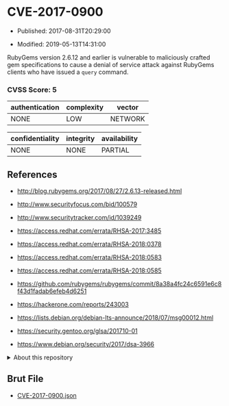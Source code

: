 # CVE-2017-0900

- Published: 2017-08-31T20:29:00

- Modified: 2019-05-13T14:31:00

RubyGems version 2.6.12 and earlier is vulnerable to maliciously crafted gem specifications to cause a denial of service attack against RubyGems clients who have issued a `query` command.

### CVSS Score: **5**

| authentication | complexity | vector |
| --- | --- | --- |
| NONE | LOW | NETWORK |

| confidentiality | integrity | availability |
| --- | --- | --- |
| NONE | NONE | PARTIAL |

## References

* http://blog.rubygems.org/2017/08/27/2.6.13-released.html

* http://www.securityfocus.com/bid/100579

* http://www.securitytracker.com/id/1039249

* https://access.redhat.com/errata/RHSA-2017:3485

* https://access.redhat.com/errata/RHSA-2018:0378

* https://access.redhat.com/errata/RHSA-2018:0583

* https://access.redhat.com/errata/RHSA-2018:0585

* https://github.com/rubygems/rubygems/commit/8a38a4fc24c6591e6c8f43d1fadab6efeb4d6251

* https://hackerone.com/reports/243003

* https://lists.debian.org/debian-lts-announce/2018/07/msg00012.html

* https://security.gentoo.org/glsa/201710-01

* https://www.debian.org/security/2017/dsa-3966

<details>
<summary>About this repository</summary> 

  This repository is part of the project [Live Hack CVE](https://github.com/Live-Hack-CVE). Main website can be found [www.live-hack.org](https://www.live-hack.org) 
  
  Made by [Sn0wAlice](https://github.com/Sn0wAlice) for the people that care about security and need to have a feed of the latest CVEs. Hope you enjoy it, don't forget to star the repo and follow me on [Twitter](https://twitter.com/Sn0wAlice) and [Github](https://github.com/Sn0wAlice). And that is my [personnal website](https://www.alice-snow.me/)

  - [Home Page](https://github.com/Live-Hack-CVE)
  - [Framework](https://github.com/Live-Hack-CVE/cve-framework)
  - [CVE database](https://github.com/Live-Hack-CVE/full_database)
  - [Changelog](https://github.com/Live-Hack-CVE/Changelog)
</details>

## Brut File

* [CVE-2017-0900.json](https://raw.githubusercontent.com/Live-Hack-CVE/full_database/main/cves/2017/CVE-2017-0900.json)

